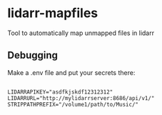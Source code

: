 # lidarr-mapfiles
Tool to automatically map unmapped files in lidarr

## Debugging

Make a .env file and put your secrets there:

```

LIDARRAPIKEY="asdfkjskdf12312312"
LIDARRURL="http://mylidarrserver:8686/api/v1/"
STRIPPATHPREFIX="/volume1/path/to/Music/"

```